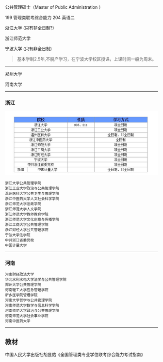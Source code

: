 
公共管理硕士（Master of Public Administration ）


199 管理类联考综合能力
204 英语二


浙江大学 (只有非全日制?)

浙江师范大学

宁波大学 (只有非全日制)

> 基本学制2.5年,不脱产学习，在宁波大学校区授课，上课时间一般为周末。

---

郑州大学

河南大学

---

### 浙江

![](./images/p3.jpg)


	浙江大学公共管理学院
	浙江工业大学政治与公共管理学院
	温州医科大学公共卫生与管理学院
	浙江中医药大学人文社会科学学院
	浙江师范大学法政学院
	浙江师范大学人文学院
	浙江师范大学教师教育学院
	浙江师范大学文化创意与传播学院
	浙江工商大学公共管理学院
	浙江财经大学公共管理学院
	宁波大学法学院
	中共浙江省委党校
	中国计量大学

---

### 河南

	河南财经政法大学
	华北水利水电大学法学与公共管理学院
	郑州大学公共管理学院
	河南理工大学应急管理学院
	新乡医学院管理学院
	河南大学哲学与公共管理学院
	河南师范大学数学与信息科学学院
	河南师范大学政治与公共管理学院
	河南师范大学社会事业学院
	河南中医药大学

---

## 教材

中国人民大学出版社胡显佑《全国管理类专业学位联考综合能力考试指南》
